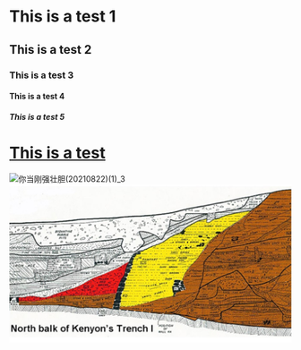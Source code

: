 # This is a test 1
## This is a test 2
### This is a test 3
#### This is a test 4
##### This is a test 5
# [This is a test](https://nccchurch.github.io/210822/)

![你当刚强壮胆(20210822)(1)_3](https://github.com/nccchurch/test/test.jpg)
![testtest](test.JPG)
